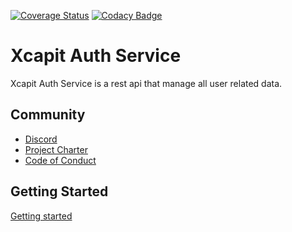 [![Coverage Status](https://coveralls.io/repos/gitlab/xcapit-foss/api-app/badge.svg?branch=HEAD)](https://coveralls.io/gitlab/xcapit-foss/api-app?branch=HEAD)
[![Codacy Badge](https://app.codacy.com/project/badge/Grade/0fa5ce637a384f37b41136d82022f3f6)](https://www.codacy.com/gl/xcapit-foss/api-app/dashboard?utm_source=gitlab.com&amp;utm_medium=referral&amp;utm_content=xcapit-foss/api-app&amp;utm_campaign=Badge_Grade)
# Xcapit Auth Service

Xcapit Auth Service is a rest api that manage all user related data. 

## Community

- [Discord](https://discord.gg/AnGXcZ8P)
- [Project Charter](https://xcapit-foss.gitlab.io/documentation/docs/project_charter)
- [Code of Conduct](https://gitlab.com/xcapit-foss/app/-/blob/develop/CODE_OF_CONDUCT.md)

## Getting Started

[Getting started](https://xcapit-foss.gitlab.io/documentation/docs/app-service/getting_started)
